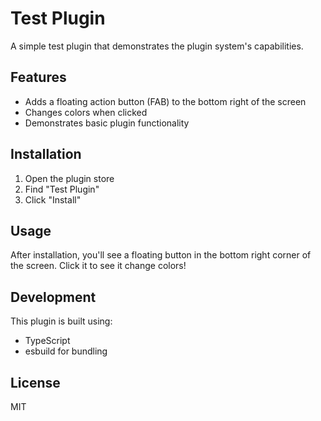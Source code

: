 # Test Plugin

A simple test plugin that demonstrates the plugin system's capabilities.

## Features

- Adds a floating action button (FAB) to the bottom right of the screen
- Changes colors when clicked
- Demonstrates basic plugin functionality

## Installation

1. Open the plugin store
2. Find "Test Plugin"
3. Click "Install"

## Usage

After installation, you'll see a floating button in the bottom right corner of the screen. Click it to see it change colors!

## Development

This plugin is built using:
- TypeScript
- esbuild for bundling

## License

MIT 